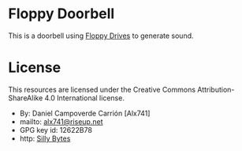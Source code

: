 Floppy Doorbell
===============

This is a doorbell using [Floppy
Drives](https://en.wikipedia.org/wiki/Floppy_disk) to generate sound.



License
=======

This resources are licensed under the Creative Commons Attribution-ShareAlike
4.0 International license.

* By: Daniel Campoverde Carrión [Alx741]
* mailto: alx741@riseup.net
* GPG key id: 12622B78
* http: [Silly Bytes](http://www.silly-bytes.blogspot.com)
